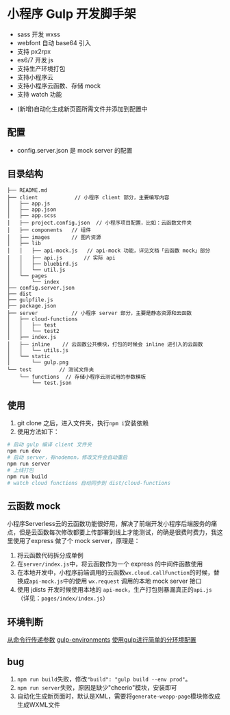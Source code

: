 # 小程序 Gulp 开发脚手架

* sass 开发 wxss
* webfont 自动 base64 引入
* 支持 px2rpx
* es6/7 开发 js
* 支持生产环境打包
* 支持小程序云
* 支持小程序云函数、存储 mock
* 支持 watch 功能
<!-- 新增特性2018/10/13 -->
* (新增)自动化生成新页面所需文件并添加到配置中

## 配置

* config.server.json 是 mock server 的配置

## 目录结构

```
├── README.md
├── client            // 小程序 client 部分，主要编写内容
│   ├── app.js
│   ├── app.json
│   ├── app.scss
│   ├── project.config.json  // 小程序项目配置，比如：云函数文件夹
│   ├── components   // 组件
│   ├── images       // 图片资源
│   ├── lib
│   │   ├── api-mock.js   // api-mock 功能，详见文档「云函数 mock」部分
│   │   ├── api.js       // 实际 api
│   │   ├── bluebird.js
│   │   └── util.js
│   └── pages
│       └── index
├── config.server.json
├── dist
├── gulpfile.js
├── package.json
├── server           // 小程序 server 部分，主要是静态资源和云函数
│   ├── cloud-functions
│   │   ├── test
│   │   └── test2
│   ├── index.js
│   ├── inline    // 云函数公共模块，打包的时候会 inline 进引入的云函数
│   │   └── utils.js
│   └── static
│       └── gulp.png
└── test         // 测试文件夹
    └── functions  // 存储小程序云测试用的参数模板
        └── test.json
```

## 使用
1. git clone 之后，进入文件夹，执行`npm i`安装依赖
2. 使用方法如下：

```bash
# 启动 gulp 编译 client 文件夹
npm run dev
# 启动 server，有nodemon，修改文件会自动重启
npm run server
# 上线打包
npm run build
# watch cloud functions 自动同步到 dist/cloud-functions
```


## 云函数 mock
小程序Serverless云的云函数功能很好用，解决了前端开发小程序后端服务的痛点，但是云函数每次修改都要上传部署到线上才能测试，的确是很费时费力，我这里使用了express 做了个 mock server，原理是：

1. 将云函数代码拆分成单例
2. 在`server/index.js`中，将云函数作为一个 express 的中间件函数使用
3. 在本地开发中，小程序前端调用的云函数`wx.cloud.callFunction`的时候，替换成`api-mock.js`中的使用 `wx.request` 调用的本地 mock server 接口
4. 使用 jdists 开发时候使用本地的 `api-mock`，生产打包则暴漏真正的`api.js`（详见：`pages/index/index.js`）


## 环境判断

[从命令行传递参数](https://www.gulpjs.com.cn/docs/recipes/pass-arguments-from-cli/)
[gulp-environments](https://www.npmjs.com/package/gulp-environments)
[使用gulp进行简单的分环境配置](https://segmentfault.com/a/1190000004138375?_ea=503865)


## bug

1. `npm run build`失败，修改`"build": "gulp build --env prod"`。
2. `npm run server`失败，原因是缺少"cheerio"模块，安装即可
3. 自动化生成新页面时，默认是XML，需要将`generate-weapp-page`模块修改成生成WXML文件


